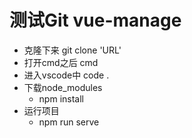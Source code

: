 # 测试Git vue-manage

- 克隆下来   git clone 'URL'
- 打开cmd之后  cmd
- 进入vscode中   code .
- 下载node_modules
  - npm install
- 运行项目
  - npm run serve

